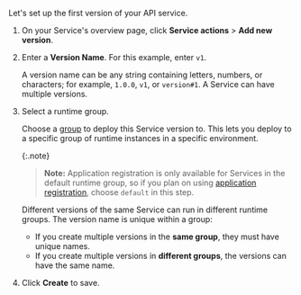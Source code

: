 <!-- Used in Konnect getting started guides -->

Let's set up the first version of your API service.

1. On your Service's overview page, click **Service actions** >
**Add new version**.

1. Enter a **Version Name**. For this example, enter `v1`.

    A version name can be any string containing letters, numbers, or characters;
    for example, `1.0.0`, `v1`, or `version#1`. A Service can have multiple
    versions.

1. Select a runtime group.

    Choose a [group](/konnect/configure/runtime-manager/runtime-groups) to
    deploy this Service version to. This lets you deploy to a specific group of
    runtime instances in a specific environment.

    {:.note}
    > **Note:** Application registration is only available for
    Services in the default runtime group, so if you plan on using
    [application registration](/konnect/dev-portal/applications/application-overview),
    choose `default` in this step.

    Different versions of the same Service can run in different runtime groups.
    The version name is unique within a group:

    * If you create multiple versions in the **same group**, they must have unique names.
    * If you create multiple versions in **different groups**, the versions can have the same name.

1. Click **Create** to save.
